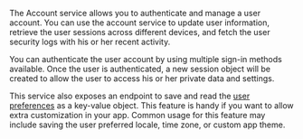 The Account service allows you to authenticate and manage a user account. You can use the account service to update user information, retrieve the user sessions across different devices, and fetch the user security logs with his or her recent activity.

You can authenticate the user account by using multiple sign-in methods available. Once the user is authenticated, a new session object will be created to allow the user to access his or her private data and settings.

This service also exposes an endpoint to save and read the [user preferences](/docs/client/account#updatePrefs) as a key-value object. This feature is handy if you want to allow extra customization in your app. Common usage for this feature may include saving the user preferred locale, time zone, or custom app theme.
